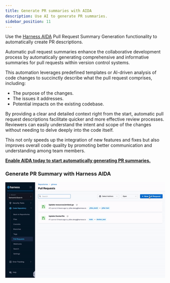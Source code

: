 ```yaml
---
title: Generate PR summaries with AIDA
description: Use AI to generate PR summaries.
sidebar_position: 11
---
```


Use the [Harness AIDA](/docs/platform/harness-aida/aida-overview) Pull Request Summary Generation functionality to automatically create PR descriptions.

Automatic pull request summaries enhance the collaborative development process by automatically generating comprehensive and informative summaries for pull requests within version control systems.

This automation leverages predefined templates or AI-driven analysis of code changes to succinctly describe what the pull request comprises, including:

* The purpose of the changes.
* The issues it addresses.
* Potential impacts on the existing codebase.

By providing a clear and detailed context right from the start, automatic pull request descriptions facilitate quicker and more effective review processes. Reviewers can easily understand the intent and scope of the changes without needing to delve deeply into the code itself.

This not only speeds up the integration of new features and fixes but also improves overall code quality by promoting better communication and understanding among team members.

**[Enable AIDA today to start automatically generating PR summaries.](/docs/platform/harness-aida/aida-overview)**

### Generate PR Summary with Harness AIDA

![An example of AIDA PR summary generation](./static/prsummary.gif)
